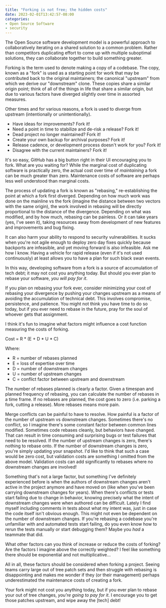 ```yaml
---
title: "Forking is not free; the hidden costs"
date: 2023-02-01T13:42:57-08:00
categories:
- Open Source Software
- security
---
```

The Open Source software development model is a powerful approach to
collaboratively iterating on a shared solution to a common problem.  Rather
than competitors duplicating effort to come up with multiple suboptimal
solutions, they can collaborate together to build something greater.

Forking is the term used to denote making a copy of a codebase. The copy, known
as a "fork" is used as a starting point for work that may be contributed back
to the original maintainers; the canonical "upstream" from which we derive our
"downstream" clone.  These copies share a similar origin point; think of all of
the things in life that share a similar origin, but due to various factors have
diverged slightly over time in assorted measures.

Other times and for various reasons, a fork is used to diverge from upstream
(intentionally or unintentionally).

- Have ideas for improvements? Fork it!
- Need a point in time to stabilize and de-risk a release? Fork it!
- Dead project no longer maintained? Fork it!
- Create your own backup for archival purposes? Fork it!
- Release cadence, or development process doesn't work for you? Fork it!
- Disagree with the current maintainers? Fork it!

It's so easy, GitHub has a big button right in their UI encouraging you to
fork.  What are you waiting for?  While the marginal cost of duplicating
software is practically zero, the actual cost over time of *maintaining* a fork
can be much greater than zero.  Maintenance costs of software are perhaps less
well understood than marginal costs.

The process of updating a fork is known as "rebasing," re-establishing the
point at which a fork first diverged.  Depending on how much work was done on
the mainline vs the fork (imagine the distance between two vectors with the
same origin), the work involved in rebasing will be directly proportional to
the distance of the divergence.  Depending on what was modified, and by how
much, rebasing can be painless.  Or it can take years (yes, I've seen it),
taking resources away from development of new features and improvements and bug
fixing.

It can also harm your ability to respond to security vulnerabilities.  It sucks
when you're not agile enough to deploy zero day fixes quickly because backports
are infeasible, and yet moving forward is also infeasible. Ask me how I know.
Having a vehicle for rapid release (even if it's not used continuously) at
least allows you to have a plan for such black swan events.

In this way, developing software from a fork is a source of accumulation of
tech debt; it may not cost you anything today.  But should you ever plan to
rebase your software, *you will pay for it*.

If you plan on rebasing your fork ever, consider minimizing your cost of
rebasing your divergence by pushing your changes upstream as a means of
avoiding the accumulation of technical debt. This involves compromise,
persistence, and patience. You might not think you have time to do so today,
but if you ever need to rebase in the future, pray for the soul of whoever gets
that assignment.

I think it's fun to imagine what factors might influence a cost function
measuring the costs of forking.

Cost = R * (E + D * U * C)

Where:
- R = number of rebases planned
- E = loss of expertise over time
- D = number of downstream changes
- U = number of upstream changes
- C = conflict factor between upstream and downstream

The number of rebases planned is clearly a factor. Given a timespan and planned
frequency of rebasing, you can calculate the number of rebases in a time frame.
If no rebases are planned, the cost goes to zero (i.e. parking a fork, cutting
a release). More rebases means more pain.

Merge conflicts can be painful to have to resolve. How painful is a factor of
the number of upstream vs downstream changes.  Sometimes there's no conflict,
so I imagine there's some constant factor between common lines modified.
Sometimes code rebases cleanly, but behaviors have changed.  That can result in
time consuming and surprising bugs or test failures that need to be resolved.
If the number of upstream changes is zero, there's nothing to rebase onto. If
the number of downstream changes is zero, you're simply updating your snapshot.
I'd like to think that such a case would be zero cost, but validation costs are
something I omitted from the above model. Validation costs can add
significantly to rebases where no downstream changes are involved!

Something that's not a large factor, but something I've definitely experienced
before is when the authors of downstream changes aren't active in the project
anymore and have moved on (like when you've been carrying downstream changes
for years).  When there's conflicts or tests start failing due to change in
behavior, knowing precisely what the intent of downstream changes were when
authored can be difficult. Lately I find myself including comments in tests
about what my intent was, just in case the code itself isn't obvious enough.
This might not even be dependent on the number of downstream changes. If you're
rebasing a codebase you're unfamiliar with and automated tests start failing,
do you even know how to rerun the tests manually or start debugging them? Maybe
you *had* a teammate that did.

What other factors can you think of increase or reduce the costs of forking?
Are the factors I imagine above the correctly weighted? I feel like something
there should be exponential and not multiplicative...

All in all, these factors should be considered when forking a project. Seeing
teams carry large out of tree patch sets and then struggle with rebasing is
disappointing and makes me wonder if they (or their management) perhaps
underestimated the maintenance costs of creating a fork.

Your fork might not cost you anything today, but if you ever plan to rebase
your out of tree changes, *you're going to pay for it*.  I encourage you to get
those patches upstream, and wipe away the [tech] debt!
